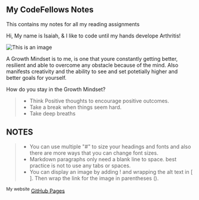 ## My CodeFellows Notes
This contains my notes for all my reading assignments

Hi, My name is Isaiah, & I like to code until my hands develope Arthritis!

![This is an image](https://scontent-dfw5-1.xx.fbcdn.net/v/t39.30808-6/256588915_110231701472309_4073553894103611591_n.jpg?_nc_cat=111&ccb=1-7&_nc_sid=8bfeb9&_nc_ohc=i2-oE7fIWf8AX-GmjY3&_nc_ht=scontent-dfw5-1.xx&oh=00_AT-93w8U6IzK94MhLawKbqhZRkmecKKScBM_ba3C2v7wMA&oe=63120EFF)

A Growth Mindset is to me, is one that youre constantly getting better, resilient and able to overcome any obstacle because of the mind. Also manifests creativity and the ability to see and set potetially higher and better goals for yourself.

How do you stay in the Growth Mindset?
>- Think Positive thoughts to encourage positive outcomes.
>- Take a break when things seem hard.
>- Take deep breaths


## NOTES
>- You can use multiple "#" to size your headings and fonts and also there are more ways that you can change font sizes.
>- Markdown paragraphs only need a blank line to space. best practice is not to use any tabs or spaces.
>- You can display an image by adding ! and wrapping the alt text in [ ]. Then wrap the link for the image in parentheses ().





<sup>My website</sup> [GitHub Pages](https://pages.github.com/)



